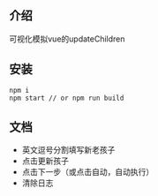 ## 介绍
可视化模拟vue的updateChildren

## 安装
```
npm i 
npm start // or npm run build
```

## 文档
- 英文逗号分割填写新老孩子
- 点击更新孩子
- 点击下一步（或点击自动，自动执行）
- 清除日志